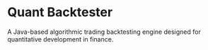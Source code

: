# Quant Backtester

A Java-based algorithmic trading backtesting engine designed for quantitative development in finance.
